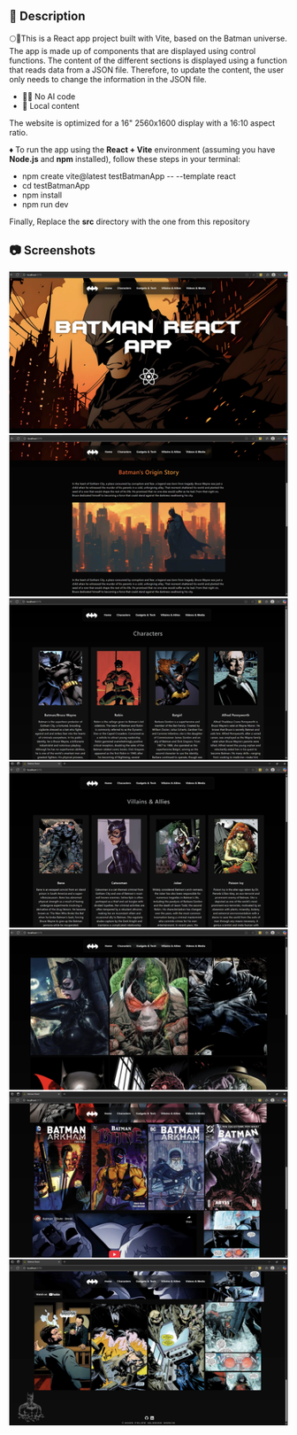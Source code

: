## 📄 Description

🌕🦇This is a React app project built with Vite, based on the Batman universe. The app is made up of components that are displayed using control functions.
The content of the different sections is displayed using a function that reads data from a JSON file. Therefore, to update the content, the user only needs to change the information in the JSON file.

* 🚫🤖 No AI code 
* 📁 Local content

The website is optimized for a 16" 2560x1600 display with a 16:10 aspect ratio.

♦️ To run the app using the **React + Vite** environment (assuming you have **Node.js** and **npm** installed), follow these steps in your terminal:

* npm create vite@latest testBatmanApp -- --template react
* cd testBatmanApp
* npm install
* npm run dev

Finally, Replace the <strong>src</strong> directory with the one from this repository
    

## 📷 Screenshots

![Screenshot1](screenshots/Screenshot1.webp)
![Screenshot2](screenshots/Screenshot2.webp)
![Screenshot3](screenshots/Screenshot3.webp)
![Screenshot4](screenshots/Screenshot4.webp)
![Screenshot5](screenshots/Screenshot5.webp)
![Screenshot6](screenshots/Screenshot6.webp)
![Screenshot7](screenshots/Screenshot7.webp)



  




